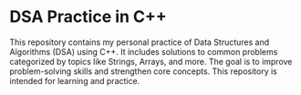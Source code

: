 # DSA Practice in C++

This repository contains my personal practice of Data Structures and Algorithms (DSA) using C++. It includes solutions to common problems categorized by topics like Strings, Arrays, and more. The goal is to improve problem-solving skills and strengthen core concepts.
This repository is intended for learning and practice.
